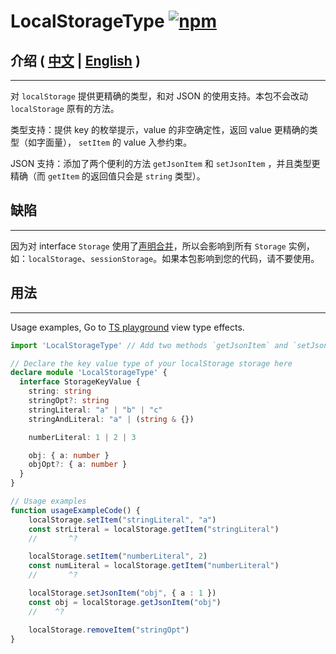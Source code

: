 # LocalStorageType  [![npm](https://img.shields.io/npm/v/localstoragetype.svg)](https://www.npmjs.com/package/localstoragetype)
## 介绍 ( [中文](./README.zh-CN.md) | [English](./README.md) )
---
对 `localStorage` 提供更精确的类型，和对 JSON 的使用支持。本包不会改动 `localStorage` 原有的方法。

类型支持：提供 key 的枚举提示，value 的非空确定性，返回 value 更精确的类型（如字面量）， `setItem` 的 value 入参约束。

JSON 支持：添加了两个便利的方法 `getJsonItem` 和 `setJsonItem` ，并且类型更精确（而 `getItem` 的返回值只会是 `string` 类型）。

## 缺陷
---
因为对 interface `Storage` 使用了[声明合并](https://www.typescriptlang.org/docs/handbook/declaration-merging.html)，所以会影响到所有 `Storage` 实例，如：`localStorage`、`sessionStorage`。如果本包影响到您的代码，请不要使用。

## 用法
---
Usage examples, Go to [TS playground](https://www.typescriptlang.org/play?#code/FASwtgDg9gTgLgAgOQBkoGMCGAbAynWTAcwFMAVATwhKQQHo6EBBAExYTgHcoEwS4AFlBYBnBAANScAFIioAOwCScEmHEJM89uJH9ZC5avUEE2DDnyFSwYAwQAREumyYYJDgPcBrEhQQA3HABXdzgqdygAMwQKKCCYU3M8AhhidxEUtIRPN2AWJxc3XmEg7HdUJMtU0kpqWgBvYAQEEHkVGEjMdHcqtIBpXwA1YPdG5uaMmFaiAC4ESemm8YX5IgB5CDgAfjmVoiWJuCnVlBB2nDmAIkxLhAAfBEuAI1uHy-RLg-mj6aYtU-O2CuN3uCAAFHsEAAyBD1AC+AEobOMEPIgmAniQYACsRcEABGUEAJlBAGZkeMoE8AFZzeoaOZojFYhBwr5U6kbbZ0hmo9GYhJs5pstm2RgAVREWRIAA9MJAyiJgJEgvJ0HAQAoEEEpaQAKJyhUkADCwhIYIRsK+ZiwySsJAAdLo4IYwGDLnscalsJcADSPG5IlHoBQZb7Ys647AIAC8iVtvVIDqkrvdnsj3suQfGdhRzQAelsKc0bRZMknnanLkyBV6cH6EETs80Q-Iw0y69G46W7dVHSmVG7q-ysZ2s19c3nC8X42X7U69HIlIP3RyG-TMAg5oTEV9W2GObHZ720snFwYV5c1836IxxtPrZVy463GAoP4SFW9lzx2ygA) view type effects.

``` ts
import 'LocalStorageType' // Add two methods `getJsonItem` and `setJsonItem` to localStorage

// Declare the key value type of your localStorage storage here
declare module 'LocalStorageType' {
  interface StorageKeyValue {
    string: string
    stringOpt?: string
    stringLiteral: "a" | "b" | "c"
    stringAndLiteral: "a" | (string & {})

    numberLiteral: 1 | 2 | 3

    obj: { a: number }
    objOpt?: { a: number }
  }
}

// Usage examples
function usageExampleCode() {
    localStorage.setItem("stringLiteral", "a")
    const strLiteral = localStorage.getItem("stringLiteral")
    //       ^?

    localStorage.setItem("numberLiteral", 2)
    const numLiteral = localStorage.getItem("numberLiteral")
    //       ^?

    localStorage.setJsonItem("obj", { a : 1 })
    const obj = localStorage.getJsonItem("obj")
    //    ^?

    localStorage.removeItem("stringOpt")
}
```
